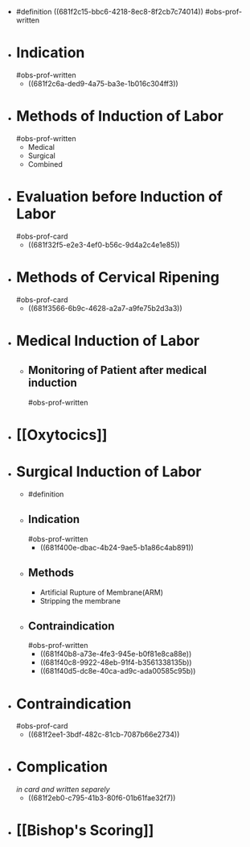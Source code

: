 - #definition ((681f2c15-bbc6-4218-8ec8-8f2cb7c74014)) #obs-prof-written
- # Indication
   #obs-prof-written
	- ((681f2c6a-ded9-4a75-ba3e-1b016c304ff3))
- # Methods of Induction of Labor
  #obs-prof-written
	- Medical
	- Surgical
	- Combined
- # Evaluation before Induction of Labor
  #obs-prof-card
	- ((681f32f5-e2e3-4ef0-b56c-9d4a2c4e1e85))
- # Methods of Cervical Ripening
  #obs-prof-card
	- ((681f3566-6b9c-4628-a2a7-a9fe75b2d3a3))
- # Medical Induction of Labor
	- ## Monitoring of Patient after medical induction
	  #obs-prof-written
- # [[Oxytocics]]
- # Surgical Induction of Labor
	- #definition
	- ## Indication
	  #obs-prof-written
		- ((681f400e-dbac-4b24-9ae5-b1a86c4ab891))
	- ## Methods
		- Artificial Rupture of Membrane(ARM)
		- Stripping the membrane
	- ## Contraindication
	  #obs-prof-written
		- ((681f40b8-a73e-4fe3-945e-b0f81e8ca88e))
		- ((681f40c8-9922-48eb-91f4-b3561338135b))
		- ((681f40d5-dc8e-40ca-ad9c-ada00585c95b))
- # Contraindication
  #obs-prof-card
	- ((681f2ee1-3bdf-482c-81cb-7087b66e2734))
- # Complication
  *in card and written separely*
	- ((681f2eb0-c795-41b3-80f6-01b61fae32f7))
- # [[Bishop's Scoring]]